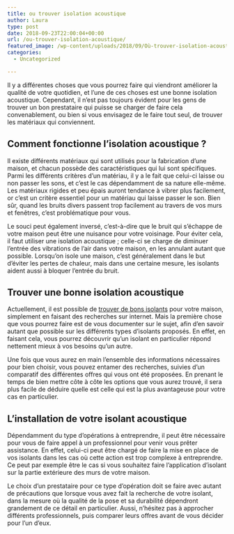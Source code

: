 ```yaml
---
title: ou trouver isolation acoustique
author: Laura
type: post
date: 2018-09-23T22:00:04+00:00
url: /ou-trouver-isolation-acoustique/
featured_image: /wp-content/uploads/2018/09/Où-trouver-isolation-acoustique.jpg
categories:
  - Uncategorized

---
```

Il y a différentes choses que vous pourrez faire qui viendront améliorer la qualité de votre quotidien, et l’une de ces choses est une bonne isolation acoustique. Cependant, il n’est pas toujours évident pour les gens de trouver un bon prestataire qui puisse se charger de faire cela convenablement, ou bien si vous envisagez de le faire tout seul, de trouver les matériaux qui conviennent.



## Comment fonctionne l’isolation acoustique ?



Il existe différents matériaux qui sont utilisés pour la fabrication d’une maison, et chacun possède des caractéristiques qui lui sont spécifiques. Parmi les différents critères d’un matériau, il y a le fait que celui-ci laisse ou non passer les sons, et c’est le cas dépendamment de sa nature elle-même. Les matériaux rigides et peu épais auront tendance à vibrer plus facilement, or c’est un critère essentiel pour un matériau qui laisse passer le son. Bien sûr, quand les bruits divers passent trop facilement au travers de vos murs et fenêtres, c’est problématique pour vous.



Le souci peut également inversé, c’est-à-dire que le bruit qui s’échappe de votre maison peut être une nuisance pour votre voisinage. Pour éviter cela, il faut utiliser une isolation acoustique ; celle-ci se charge de diminuer l’entrée des vibrations de l’air dans votre maison, en les annulant autant que possible. Lorsqu’on isole une maison, c’est généralement dans le but d’éviter les pertes de chaleur, mais dans une certaine mesure, les isolants aident aussi à bloquer l’entrée du bruit.



## Trouver une bonne isolation acoustique



Actuellement, il est possible de <a href="https://www.toutsurlisolation.com/Choisir-son-isolant" target="_blank">trouver de bons isolants</a> pour votre maison, simplement en faisant des recherches sur internet. Mais la première chose que vous pourrez faire est de vous documenter sur le sujet, afin d’en savoir autant que possible sur les différents types d’isolants proposés. En effet, en faisant cela, vous pourrez découvrir qu’un isolant en particulier répond nettement mieux à vos besoins qu’un autre.



Une fois que vous aurez en main l’ensemble des informations nécessaires pour bien choisir, vous pouvez entamer des recherches, suivies d’un comparatif des différentes offres qui vous ont été proposées. En prenant le temps de bien mettre côte à côte les options que vous aurez trouvé, il sera plus facile de déduire quelle est celle qui est la plus avantageuse pour votre cas en particulier.



## L’installation de votre isolant acoustique



Dépendamment du type d’opérations à entreprendre, il peut être nécessaire pour vous de faire appel à un professionnel pour venir vous prêter assistance. En effet, celui-ci peut être chargé de faire la mise en place de vos isolants dans les cas où cette action est trop complexe à entreprendre. Ce peut par exemple être le cas si vous souhaitez faire l’application d’isolant sur la partie extérieure des murs de votre maison.

Le choix d’un prestataire pour ce type d’opération doit se faire avec autant de précautions que lorsque vous avez fait la recherche de votre isolant, dans la mesure où la qualité de la pose et sa durabilité dépendront grandement de ce détail en particulier. Aussi, n’hésitez pas à approcher différents professionnels, puis comparer leurs offres avant de vous décider pour l’un d’eux.